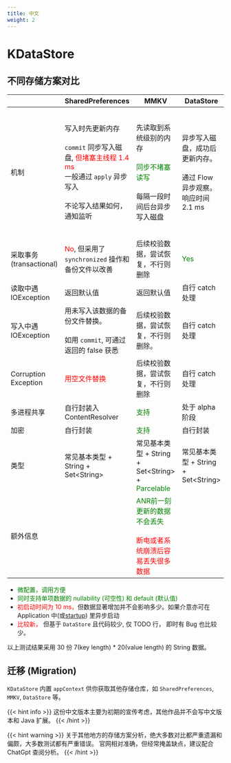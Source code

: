 ```yaml
---
title: 中文 
weight: 2
---
```


# KDataStore

## 不同存储方案对比
|                          | SharedPreferences                                                                                                         | MMKV                                                                                             | DataStore                                          | KDataStore                                                                                                     | 
|--------------------------|---------------------------------------------------------------------------------------------------------------------------|--------------------------------------------------------------------------------------------------|----------------------------------------------------|----------------------------------------------------------------------------------------------------------------|
| 机制                       | 写入时先更新内存 </br></br>`commit` 同步写入磁盘, <font color="red">但堵塞主线程 1.4 ms</font> <br/> 一般通过 `apply` 异步写入</br></br>不论写入结果如何，通知监听 | 先读取到系统级别的内存</br></br><font color="green">同步不堵塞读写</font></br></br>每隔一段时间后台异步写入磁盘                  | 异步写入磁盘，成功后更新内存。</br></br>通过 Flow 异步观察。 响应时间 2.1 ms | 基于 DataStore </br></br> 先读取到应用级别的内存 </br></br> <font color="green">同步不堵塞读写</font></br></br>数据更新时异步写入磁盘，包括备份文件。 |
| 采取事务(transactional)      | <font color="red">No</font>, 但采用了 `synchronized` 操作和备份文件以改善                                                               | 后续校验数据，尝试恢复，不行则删除                                                                                | <font color="green">Yes</font>                     | <font color="green">Yes</font>                                                                                 | <font color="green">Yes</font>
| 读取中遇 IOException         | 返回默认值                                                                                                                     | 返回默认值                                                                                            | 自行 catch 处理                                        | <font color="green">从备份文件中取</font>                                                                             |
| 写入中遇 IOException         | 用未写入该数据的备份文件替换。</br></br> 如用 `commit`, 可通过返回的 false 获悉                                                                    | 后续校验数据，尝试恢复，不行则删除。                                                                               | 自行 catch 处理                                        | <font color="green">记录，下次启动时从备份文件中更新</font>                                                                    | 
| Corruption<br/>Exception | <font color="red">用空文件替换</font>                                                                                           | 后续校验数据，尝试恢复，不行则删除                                                                                | 自行 catch  处理                                       | <font color="green">已通过复制备份文件数据处理</font>                                                                       |
| 多进程共享                    | 自行封装入 ContentResolver                                                                                                     | <font color="green">支持</font>                                                                    | 处于 alpha 阶段                                        | DataStore 正式支持之后                                                                                               |
| 加密                       | 自行封装                                                                                                                      | <font color="green">支持</font>                                                                    | 自行封装                                               | <font color="green">支持</font>                                                                                  |
| 类型                       | 常见基本类型 + String + Set&lt;String&gt;                                                                                       | 常见基本类型 + String + Set&lt;String&gt; + <font color="green">Parcelable</font>                      | 常见基本类型 + String + Set&lt;String&gt;                | <font color="green">常见基本类型 + String + enum + Serializable + KtSerializable + 自定义</font>                        | 
| 额外信息                     |                                                                                                                           | <font color="green">ANR前一刻更新的数据不会丢失</font> </br></br> <font color="red">断电或者系统崩溃后容易丢失很多数据</font> |                                                    | 见表格下方                                                                                                          |


- <span style="color: green; "> 微配置，调用方便 </span> 
- <span style="color: green; "> 同时支持单项数据的 nullability (可空性) 和 default (默认值) </span> 
- <span style="color: red; "> 初启动时间为 10 ms，</span>但数据显著增加并不会影响多少。如果介意亦可在 Application 中(或[startup](https://developer.android.com/topic/libraries/app-startup)) 里异步启动  
- <span style="color: red; "> 比较新，</span> 但基于 `DataStore` 且代码较少, 仅 TODO 行， 即时有 Bug 也比较少。

以上测试结果采用 30 份 7(key length) * 20(value length) 的 String 数据。

## 迁移 (Migration)
`KDataStore` 内置 `appContext` 供你获取其他存储仓库，如 `SharedPreferences`, `MMKV`, `DataStore` 等。

{{< hint info >}}
这份中文版本主要为初期的宣传考虑，其他作品并不会写中文版本和 Java 扩展。
{{< /hint >}}

{{< hint warning >}}
关于其他地方的存储方案分析，绝大多数对比都严重遗漏和偏颇，大多数测试都有严重错误。
官网相对准确，但经常掩盖缺点，建议配合 ChatGpt 查阅分析。
{{< /hint >}}